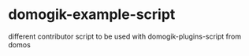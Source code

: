# domogik-example-script
different contributor script to be used with domogik-plugins-script from domos
